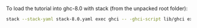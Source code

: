 To load the tutorial into ghc-8.0 with stack (from the unpacked root folder):
```bash
stack --stack-yaml stack-8.0.yaml exec ghci -- -ghci-script lib/ghci examples/re-tutorial.lhs
```
